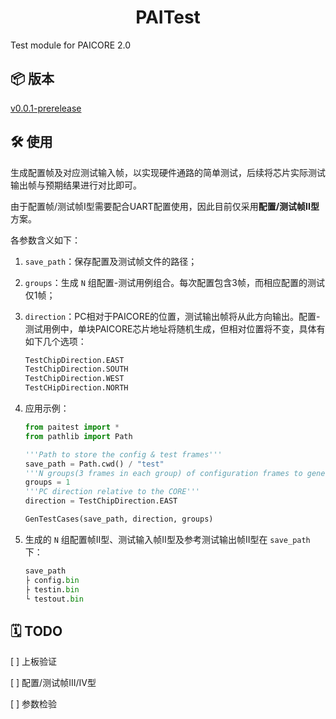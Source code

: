 <div align="center">

# PAITest

</div>

Test module for PAICORE 2.0

## 📦 版本

[v0.0.1-prerelease](https://github.com/PAICookers/PAITest/releases/tag/v0.0.1-prerelease)

## 🛠️ 使用

生成配置帧及对应测试输入帧，以实现硬件通路的简单测试，后续将芯片实际测试输出帧与预期结果进行对比即可。

由于配置帧/测试帧I型需要配合UART配置使用，因此目前仅采用**配置/测试帧II型**方案。

各参数含义如下：

1. `save_path`：保存配置及测试帧文件的路径；

2. `groups`：生成 `N` 组配置-测试用例组合。每次配置包含3帧，而相应配置的测试仅1帧；

3. `direction`：PC相对于PAICORE的位置，测试输出帧将从此方向输出。配置-测试用例中，单块PAICORE芯片地址将随机生成，但相对位置将不变，具体有如下几个选项：

    ``` python
    TestChipDirection.EAST
    TestChipDirection.SOUTH
    TestChipDirection.WEST
    TestCHipDirection.NORTH
    ```

4. 应用示例：

    ```python
    from paitest import *
    from pathlib import Path

    '''Path to store the config & test frames'''
    save_path = Path.cwd() / "test"
    '''N groups(3 frames in each group) of configuration frames to generated'''
    groups = 1
    '''PC direction relative to the CORE'''
    direction = TestChipDirection.EAST

    GenTestCases(save_path, direction, groups)
    ```

5. 生成的 `N` 组配置帧II型、测试输入帧II型及参考测试输出帧II型在 `save_path` 下：

    ``` python
    save_path
    ├ config.bin
    ├ testin.bin
    └ testout.bin
    ```

## 🗓️ TODO

[ ] 上板验证

[ ] 配置/测试帧III/IV型

[ ] 参数检验
